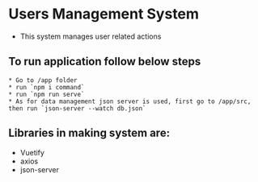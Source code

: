 # Users Management System

* This system manages user related actions

## To run application follow below steps
```
* Go to /app folder
* run `npm i command`
* run `npm run serve`
* As for data management json server is used, first go to /app/src, then run `json-server --watch db.json`
```

## Libraries in making system are:

* Vuetify
* axios
* json-server

